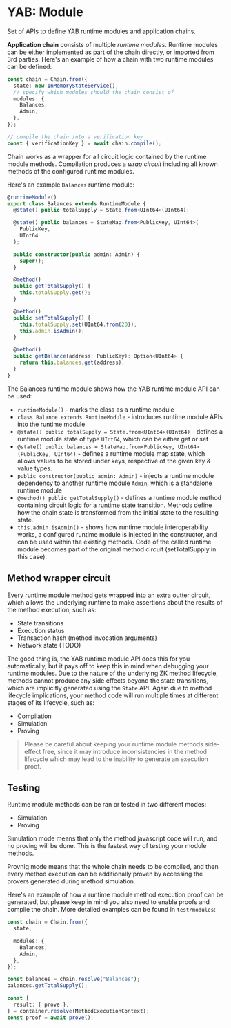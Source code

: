# YAB: Module

Set of APIs to define YAB runtime modules and application chains.

**Application chain** consists of multiple _runtime modules_. Runtime modules can be either implemented as part of the chain directly, or imported from 3rd parties. Here's an example of how a chain with two runtime modules can be defined:

```typescript
const chain = Chain.from({
  state: new InMemoryStateService(),
  // specify which modules should the chain consist of
  modules: {
    Balances,
    Admin,
  },
});

// compile the chain into a verification key
const { verificationKey } = await chain.compile();
```

Chain works as a wrapper for all circuit logic contained by the runtime module methods. Compilation produces a _wrap circuit_ including all known methods of the configured runtime modules.

Here's an example `Balances` runtime module:

```typescript
@runtimeModule()
export class Balances extends RuntimeModule {
  @state() public totalSupply = State.from<UInt64>(UInt64);

  @state() public balances = StateMap.from<PublicKey, UInt64>(
    PublicKey,
    UInt64
  );

  public constructor(public admin: Admin) {
    super();
  }

  @method()
  public getTotalSupply() {
    this.totalSupply.get();
  }

  @method()
  public setTotalSupply() {
    this.totalSupply.set(UInt64.from(20));
    this.admin.isAdmin();
  }

  @method()
  public getBalance(address: PublicKey): Option<UInt64> {
    return this.balances.get(address);
  }
}
```

The Balances runtime module shows how the YAB runtime module API can be used:

- `runtimeModule()` - marks the class as a runtime module
- `class Balance extends RuntimeModule` - introduces runtime module APIs into the runtime module
- `@state() public totalSupply = State.from<UInt64>(UInt64)` - defines a runtime module state of type `UInt64`, which can be either get or set
- `@state() public balances = StateMap.from<PublicKey, UInt64>(PublicKey, UInt64)` - defines a runtime module map state, which allows values to be stored under keys, respective of the given key & value types.
- `public constructor(public admin: Admin)` - injects a runtime module dependency to another runtime module `Admin`, which is a standalone runtime module
- `@method() public getTotalSupply()` - defines a runtime module method containing circuit logic for a runtime state transition. Methods define how the chain state is transformed from the initial state to the resulting state.
- `this.admin.isAdmin()` - shows how runtime module interoperability works, a configured runtime module is injected in the constructor, and can be used within the existing methods. Code of the called runtime module becomes part of the original method circuit (setTotalSupply in this case).

## Method wrapper circuit

Every runtime module method gets wrapped into an extra outter circuit, which allows the underlying runtime to make assertions about the results of the method execution, such as:

- State transitions
- Execution status
- Transaction hash (method invocation arguments)
- Network state (TODO)

The good thing is, the YAB runtime module API does this for you automatically, but it pays off to keep this in mind when debugging your runtime modules. Due to the nature of the underlying ZK method lifecycle, methods cannot produce any side effects beyond the state transitions, which are implicitly generated using the `State` API. Again due to method lifecycle implications, your method code will run multiple times at different stages of its lifecycle, such as:

- Compilation
- Simulation
- Proving

> Please be careful about keeping your runtime module methods side-effect free, since it may introduce inconsistencies in the method lifecycle which may lead to the inability to generate an execution proof.

## Testing

Runtime module methods can be ran or tested in two different modes:

- Simulation
- Proving

Simulation mode means that only the method javascript code will run, and no proving will be done. This is the fastest way of testing your module methods.

Provnig mode means that the whole chain needs to be compiled, and then every method execution can be additionally proven by accessing the provers generated during method simulation.

Here's an example of how a runtime module method execution proof can be generated, but please keep in mind you also need to enable proofs and compile the chain. More detailed examples can be found in `test/modules`:

```typescript
const chain = Chain.from({
  state,

  modules: {
    Balances,
    Admin,
  },
});

const balances = chain.resolve("Balances");
balances.getTotalSupply();

const {
  result: { prove },
} = container.resolve(MethodExecutionContext);
const proof = await prove();
```
